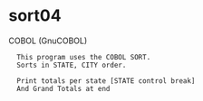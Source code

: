 # sort04

COBOL (GnuCOBOL) 

      This program uses the COBOL SORT.
      Sorts in STATE, CITY order.
      
      Print totals per state [STATE control break]
      And Grand Totals at end